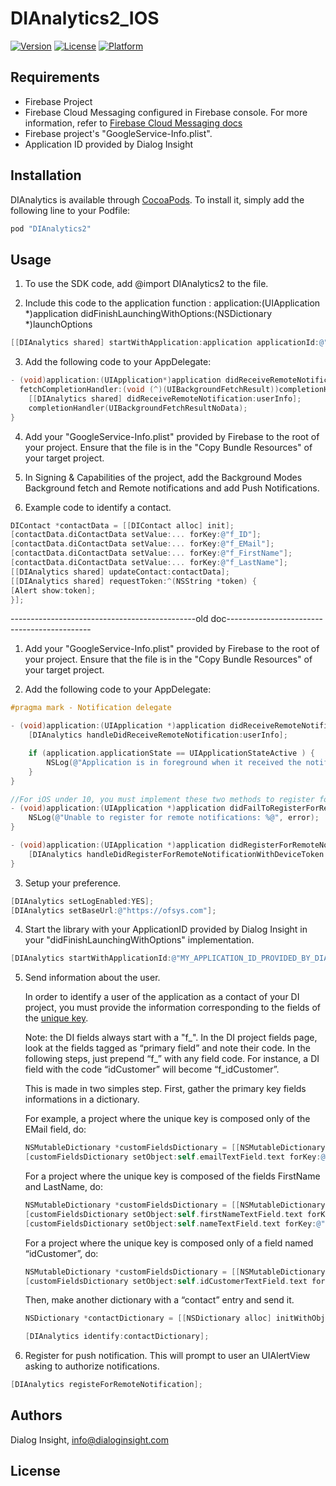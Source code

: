 # DIAnalytics2_IOS

[![Version](https://img.shields.io/cocoapods/v/DIAnalytics.svg?style=flat)](http://cocoapods.org/pods/DIAnalytics2)
[![License](https://img.shields.io/cocoapods/l/DIAnalytics.svg?style=flat)](http://cocoapods.org/pods/DIAnalytics2)
[![Platform](https://img.shields.io/cocoapods/p/DIAnalytics.svg?style=flat)](http://cocoapods.org/pods/DIAnalytics2)

## Requirements

- Firebase Project
- Firebase Cloud Messaging configured in Firebase console. For more information, refer to [Firebase Cloud Messaging docs][1]
- Firebase project's "GoogleService-Info.plist".
- Application ID provided by Dialog Insight

## Installation

DIAnalytics is available through [CocoaPods](http://cocoapods.org). To install
it, simply add the following line to your Podfile:

```ruby
pod "DIAnalytics2"
```

## Usage

1. To use the SDK code, add @import DIAnalytics2 to the file.

2. Include this code to the application function :
   application:(UIApplication *)application didFinishLaunchingWithOptions:(NSDictionary *)launchOptions
   
```objective-c
[[DIAnalytics shared] startWithApplication:application applicationId:@"..."]
```

3. Add the following code to your AppDelegate:

```objective-c
- (void)application:(UIApplication*)application didReceiveRemoteNotification:(NSDictionary*)userInfo
  fetchCompletionHandler:(void (^)(UIBackgroundFetchResult))completionHandler {
    [[DIAnalytics shared] didReceiveRemoteNotification:userInfo];
    completionHandler(UIBackgroundFetchResultNoData);
}
```

4. Add your "GoogleService-Info.plist" provided by Firebase to the root of your project. Ensure that the file is in the "Copy Bundle Resources" of your target project.

5. In Signing & Capabilities of the project, add the Background Modes Background fetch and
Remote notifications and add Push Notifications.

6. Example code to identify a contact.

```objective-c
DIContact *contactData = [[DIContact alloc] init];
[contactData.diContactData setValue:... forKey:@"f_ID"];
[contactData.diContactData setValue:... forKey:@"f_EMail"];
[contactData.diContactData setValue:... forKey:@"f_FirstName"];
[contactData.diContactData setValue:... forKey:@"f_LastName"];
[[DIAnalytics shared] updateContact:contactData];
[[DIAnalytics shared] requestToken:^(NSString *token) {
[Alert show:token];
}];
```

----------------------------------------------old doc--------------------------------------------


1. Add your "GoogleService-Info.plist" provided by Firebase to the root of your project. Ensure that the file is in the "Copy Bundle Resources" of your target project.  

2. Add the following code to your AppDelegate:

```objective-c
#pragma mark - Notification delegate

- (void)application:(UIApplication *)application didReceiveRemoteNotification:(NSDictionary *)userInfo {
    [DIAnalytics handleDidReceiveRemoteNotification:userInfo];

    if (application.applicationState == UIApplicationStateActive ) {
        NSLog(@"Application is in foreground when it received the notification, application should handle display of notification.");
    }
}

//For iOS under 10, you must implement these two methods to register for a token
- (void)application:(UIApplication *)application didFailToRegisterForRemoteNotificationsWithError:(NSError *)error {
    NSLog(@"Unable to register for remote notifications: %@", error);
}

- (void)application:(UIApplication *)application didRegisterForRemoteNotificationsWithDeviceToken:(NSData *)deviceToken {
    [DIAnalytics handleDidRegisterForRemoteNotificationWithDeviceToken:deviceToken];
}

```

3. Setup your preference.
```objective-c
[DIAnalytics setLogEnabled:YES];
[DIAnalytics setBaseUrl:@"https://ofsys.com"];
```

4. Start the library with your ApplicationID provided by Dialog Insight in your "didFinishLaunchingWithOptions" implementation.

```objective-c
[DIAnalytics startWithApplicationId:@"MY_APPLICATION_ID_PROVIDED_BY_DIALOG_INSIGHT" withLaunchOptions:launchOptions];
```

5. Send information about the user.


    In order to identify a user of the application as a contact of your DI project, you must provide the information corresponding to        the fields of the [unique key][2].


    Note: 
    the DI fields always start with a "f_". In the DI project fields page, look at the fields tagged as “primary field” and note their      code. In the following steps, just prepend “f_” with any field code. For instance, a DI field with the code “idCustomer” will            become “f_idCustomer”.


    This is made in two simples step. First, gather the primary key fields informations in a dictionary.

    For example, a project where the unique key is composed only of the EMail field, do:
     ```objective-c
    NSMutableDictionary *customFieldsDictionary = [[NSMutableDictionary alloc] init];
    [customFieldsDictionary setObject:self.emailTextField.text forKey:@"f_EMail"];
    ```

    For a project where the unique key is composed of the fields FirstName and LastName, do:
    ```objective-c
    NSMutableDictionary *customFieldsDictionary = [[NSMutableDictionary alloc] init];
    [customFieldsDictionary setObject:self.firstNameTextField.text forKey:@"f_FirstName"];
    [customFieldsDictionary setObject:self.nameTextField.text forKey:@"f_LastName"];
    ```

    For a project where the unique key is composed only of a field named “idCustomer”, do:
    ```objective-c
    NSMutableDictionary *customFieldsDictionary = [[NSMutableDictionary alloc] init];
    [customFieldsDictionary setObject:self.idCustomerTextField.text forKey:@"f_idCustomer"];
    ```

    Then, make another dictionary with a “contact” entry and send it.
    ```objective-c
    NSDictionary *contactDictionary = [[NSDictionary alloc] initWithObjectsAndKeys:customFieldsDictionary, @"contact", nil];

    [DIAnalytics identify:contactDictionary];
    ```

6. Register for push notification. This will prompt to user an UIAlertView asking to authorize notifications.
```objective-c
[DIAnalytics registeForRemoteNotification];
```

## Authors

Dialog Insight, info@dialoginsight.com

## License

[1]: https://firebase.google.com/docs/cloud-messaging/
[2]: https://support.dialoginsight.com/en/support/solutions/articles/1000249331-defining-project-fields
